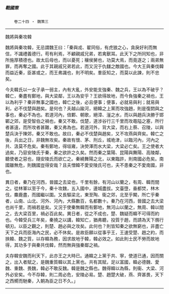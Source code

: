 

##### 戰國策
　　`卷二十四 ‧ 魏策三`

* * *

魏將與秦攻韓

魏將與秦攻韓，无忌謂魏王曰：「秦與戎、翟同俗，有虎狼之心，貪戾好利而無信，不識禮義德行。苟有利焉，不顧親戚兄弟，若禽獸耳。此天下之所同知也，非所施厚積德也。故太后母也，而以憂死；穰侯舅也，功莫大焉，而竟逐之；兩弟無罪，而再奪之國。此于其親戚兄弟若此，而又況于仇讎之敵國也。今大王與秦伐韓而益近秦，臣甚或之，而王弗識也，則不明矣。羣臣知之，而莫以此諫，則不忠矣。

今夫韓氏以一女子承一弱主，內有大亂，外安能支強秦、魏之兵，王以為不破乎？韓亡，秦盡有鄭地，與大梁鄰，王以為安乎？王欲得故地，而今負強秦之禍也，王以為利乎？秦非無事之國也，韓亡之後，必且便事；便事，必就易與利；就易與利，必不伐楚與趙矣。是何也？夫越山踰河，絕韓之上黨而攻強趙，則是復閼與之事也，秦必不為也。若道河內，倍鄴、朝歌，絕漳、滏之水，而以與趙兵決勝于邯鄲之郊，是受智伯之禍也，秦又不敢。伐楚，道涉谷行三千里而攻黽隘之塞，所行者甚遠，而所攻者甚難，秦又弗為也。若道河外，背大梁，而右上蔡、召陵，以與楚兵決于陳郊，秦又不敢也。故曰，秦必不伐楚與趙矣，又不攻燕與齊矣。韓亡之後，兵出之日，非魏無攻矣。秦故有懷、茅、刑丘，城垝津，以臨河內，河內之共、汲莫不危矣。秦有鄭地，得垣雍，決熒澤而水大梁，大梁必亡矣。王之使者大過矣，乃惡安陵氏于秦，秦之欲許之久矣。然而秦之葉陽、昆陽與舞陽、高陵鄰，聽使者之惡也，隨安陵氏而欲亡之。秦繞舞陽之北，以東臨許，則南國必危矣。南國雖無危，則魏國豈得安哉？且夫憎韓不愛安陵氏可也，夫不患秦之不愛南國，非也。

異日者，秦乃在河西，晉國之去梁也，千里有餘，有河山以蘭之，有周、韓而間之。從林軍以至于今，秦十攻魏，五入國中，邊城盡拔。文臺墮，垂都焚，林木伐，麋鹿盡，而國繼以圍。又長驅梁北，東至陶、衞之郊，北至乎闞，所亡乎秦者，山南、山北、河外、河內，大縣數百，名都數十。秦乃在河西，晉國之去大梁也尚千里，而禍若是矣。又況于使秦無韓而有鄭地，無河山以蘭之，無周、韓以間之，去大梁百里，禍必百此矣。異日者，從之不成也，楚、魏疑而韓不可得而約也。今韓受兵三年矣，秦撓之以講，韓知亡，猶弗聽，投質于趙，而請為天下鴈行頓刃。以臣之觀之，則楚、趙必與之攻矣。此何也？則皆知秦之欲無窮也，非盡亡天下之兵而臣海內之民，必不休矣。是故臣願以從事乎王，王速受楚、趙之約，而挾韓、魏之質，以存韓為務，因求故地于韓，韓必效之。如此則士民不勞而故地得，其功多于與秦共伐韓，然而無與強秦鄰之禍。

夫存韓安魏而利天下，此亦王之大時已。通韓之上黨于共、寧，使道已通，因而關之，出入者賦之，是魏重質韓以其上黨也。共有其賦，足以富國，韓必德魏、愛魏、重魏、畏魏，韓必不敢反魏。韓是魏之縣也。魏得韓以為縣，則衞、大梁、河外必安矣。今不存韓，則二周必危，安陵必易。楚、趙楚大破，燕、齊甚畏，天下之西嚮而馳秦，入朝為臣之日不久。」

* * *

